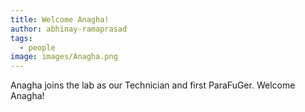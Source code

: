 ```yaml
---
title: Welcome Anagha!
author: abhinay-ramaprasad
tags:
  - people
image: images/Anagha.png
---
```


Anagha joins the lab as our Technician and first ParaFuGer. Welcome Anagha!